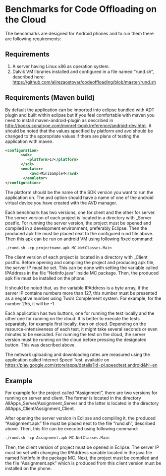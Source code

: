 Benchmarks for Code Offloading on the Cloud
====================================================================

The benchmarks are designed for Android phones and to run them there are following requirements:


Requirements
--------------------
1. A server having Linux x86 as operation system.
2. Dalvik VM libraries installed and configured in a file named “rund.sh”, described here: 
https://github.com/alirezaostovar/codeoffloading/blob/master/rund.sh

Requirements (Maven build)
--------------------------
By default the application can be imported into eclipse bundled with ADT plugin and built within eclipse 
but if you feel comfortable with maven you need to install maven-android-plugin as described in 
http://books.sonatype.com/mvnref-book/reference/android-dev.html.
it should be noted that the values specified by platform and avd should be changed to the appropriate values if there 
are plans of testing the application with maven.

```xml
<configuration>
       <sdk>
          <platform>17</platform>
       </sdk>
       <emulator>
           <avd>MiniSample4</avd>
        </emulator>
</configuration>
```

The platform should be the name of the SDK version you want to run the application on. The avd option should have a name of one of the android virtual device you have created with 
the AVD manager.

Each benchmark has two versions, one for client and the other for server. The server 
version of each project is located in a directory with _Server postfix. For running the 
server version, the project must be opened and compiled in a development environment, 
preferably Eclipse. Then the produced apk file must be placed next to the configured rund 
file above. Then this apk can be run on android VM using following fixed command:

```xml
./rund.sh -cp projectname.apk MC.NetClasses.Main
```

The client version of each project is located in a directory with _Client postfix. 
Before opening and compiling the project and producing apk file, the server IP must be set.
 This can be done with setting the variable called IPAddress in the file “NetInfo.java” 
 inside MC package. Then, the produced apk file must be installed on the phone.

It should be noted that, as the variable IPAddress is a byte array, if the server IP 
contains numbers more than 127, this number must be presented as a negative number using 
Two’s Complement system. For example, for the number 255, it will be -1.

Each application has two buttons, one for running the test locally and the other one for 
running on the cloud. It is better to execute the tests separately, for example first 
locally, then on cloud. Depending on the resource-intensiveness of each test, it might 
take several seconds or even minutes to be executed. For running the test on the cloud, 
the server version must be running on the cloud before pressing the designated button. 
This was described above.

The network uploading and downloading rates are measured using the application called 
Internet Speed Test, available on https://play.google.com/store/apps/details?id=pl.speedtest.android&hl=en

Example
-------------------------
For example for the project called “Assignment”, there are two versions for running on
 server and client. The former is located in the directory AllApps_Server/Assignment_Server
  and the latter is located in the directory AllApps_Client/Assignment_Client.

After opening the server version in Eclipse and compiling it, the produced “Assignment.apk”
 file must be placed next to the file “rund.sh”, described above. Then, this file can be 
 executed using following command:
 
 ```xml
./rund.sh -cp Assignment.apk MC.NetClasses.Main
```

Then, the client version of project must be opened in Eclipse. The server IP must be set
 with changing the IPAddress variable located in the java file named NetInfo in the 
 package MC. Next, the project must be compiled and the file “Assignment.apk” which is 
 produced from this client version must be installed on the phone.
